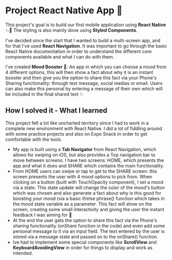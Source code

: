 # Project React Native App 📱

This project's goal is to build our first mobile application using **React Native** 💥📲 The styling is also mainly done using **Styled Components**.

I've decided since the start that I wanted to build a multi-screen app, and for that I've used **React Navigation**. It was important to go through the basic React Native documentation in order to understand the different core components available and what I can do with them.

I've created **Mood Booster** 💙: An app in which you can choose a mood from 4 different options, this will then show a fact about why it is an instant booster and then give you the option to share this fact via your Phone's Sharing functionality: through text message, social medias or email.
Users can also make this personal by entering a message of their own which will be included in the final shared text ✨

## How I solved it - What I learned

This project felt a lot like uncharted territory since I had to work in a complete new environment with React Native. I did a lot of fiddling around with some practice projects and also on Expo Snack in order to get comfortable with the tools.
- My app is built using a **Tab Navigator** from React Navigation, which allows for swiping on iOS, but also provides a Top navigation bar to move between screens. I have two screens: HOME, which presents the app and what it does and SHARE which contains the main functionality.
- From HOME users can swipe or tap to get to the SHARE screen: this screen presents the user with 4 mood options to pick from. When clicking on a button (built with TouchOpacity component), I set a mood via a state. This state update will change the color of the mood's button which was chosen and also generate a fact about why is this good for boosting your mood (via a basic if/else phrase() function which takes in the mood state variable as a parameter. This fact will show on the screen, creating some small interactivity and giving the user the instant feedback I was aiming for 🎈
- At the end the user gets the option to share this fact via the Phone's sharing functionality (onShare function in the code) and even add some personal message to it via an input field. The text entered by the user is stored via a message state and passed on to the onShare() function.
- Ive had to implement some special components like **ScrollView** and **KeyboardAvoidingView** in order for things to display and work as intended.
